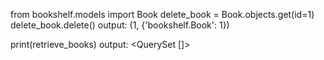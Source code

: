 from bookshelf.models import Book
delete_book = Book.objects.get(id=1)
delete_book.delete()
output:
(1, {'bookshelf.Book': 1})


print(retrieve_books)
output:
<QuerySet []>
